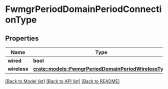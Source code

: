 # FwmgrPeriodDomainPeriodConnectionType

## Properties

Name | Type | Description | Notes
------------ | ------------- | ------------- | -------------
**wired** | **bool** |  |
**wireless** | [**crate::models::FwmgrPeriodDomainPeriodWirelessType**](fwmgr.domain.WirelessType.md) |  |

[[Back to Model list]](../README.md#documentation-for-models) [[Back to API list]](../README.md#documentation-for-api-endpoints) [[Back to README]](../README.md)
